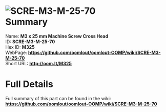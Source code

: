 
![SCRE-M3-M-25-70](https://github.com/oomlout/oomlout-OOMP/blob/master/parts/SCRE-M3-M-25-70/SCRE-M3-M-25-70_420.jpg)   
Summary
=================
  
Name: __M3 x 25 mm Machine Screw Cross Head__    
ID: __SCRE-M3-M-25-70__   
Hex ID: __M325__   
WebPage: __https://github.com/oomlout/oomlout-OOMP/wiki/SCRE-M3-M-25-70__   
Short URL: __http://oom.lt/M325__   

Full Details
==========================
Full summary of this part can be found in the wiki:   
__https://github.com/oomlout/oomlout-OOMP/wiki/SCRE-M3-M-25-70__    


